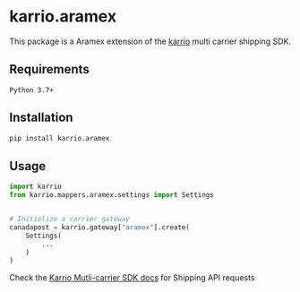 # karrio.aramex

This package is a Aramex extension of the [karrio](https://pypi.org/project/karrio) multi carrier shipping SDK.

## Requirements

`Python 3.7+`

## Installation

```bash
pip install karrio.aramex
```

## Usage

```python
import karrio
from karrio.mappers.aramex.settings import Settings


# Initialize a carrier gateway
canadapost = karrio.gateway["aramex"].create(
    Settings(
        ...
    )
)
```

Check the [Karrio Mutli-carrier SDK docs](https://docs.karrio.io) for Shipping API requests
